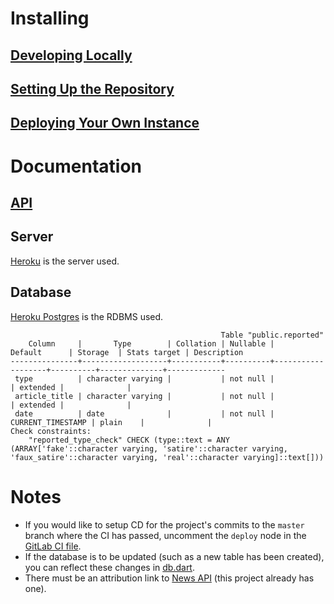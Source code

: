 # Installing

## [Developing Locally](local.md)

## [Setting Up the Repository](setup.md)

## [Deploying Your Own Instance](deploy.md)

# Documentation

## [API](api.md)

## Server

[Heroku](https://www.heroku.com) is the server used.

## Database

[Heroku Postgres](https://www.heroku.com/postgres) is the RDBMS used.

```
                                               Table "public.reported"
    Column     |       Type        | Collation | Nullable |      Default      | Storage  | Stats target | Description 
---------------+-------------------+-----------+----------+-------------------+----------+--------------+-------------
 type          | character varying |           | not null |                   | extended |              | 
 article_title | character varying |           | not null |                   | extended |              |
 date          | date              |           | not null | CURRENT_TIMESTAMP | plain    |              | 
Check constraints:
    "reported_type_check" CHECK (type::text = ANY (ARRAY['fake'::character varying, 'satire'::character varying, 'faux_satire'::character varying, 'real'::character varying]::text[]))
```

# Notes

- If you would like to setup CD for the project's commits to the `master` branch where the CI has passed, uncomment the `deploy` node in the [GitLab CI file](../.gitlab-ci.yml).
- If the database is to be updated (such as a new table has been created), you can reflect these changes in [db.dart](../lib/components/db.dart).
- There must be an attribution link to [News API](https://newsapi.org) (this project already has one). 
